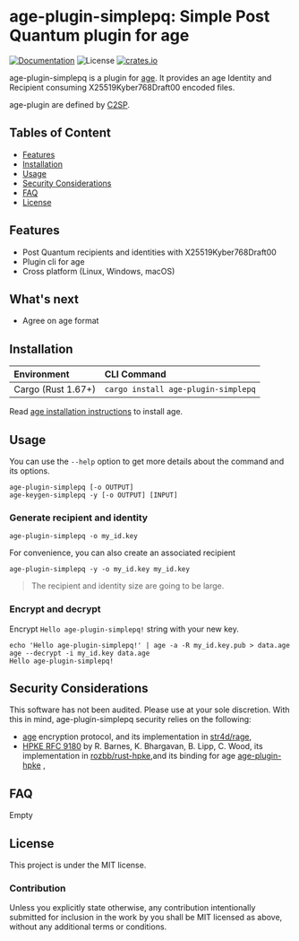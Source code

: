 # age-plugin-simplepq: Simple Post Quantum plugin for age

[![Documentation](https://img.shields.io/badge/docs-main-blue.svg)][Documentation]
![License](https://img.shields.io/crates/l/age-plugin-simplepq.svg)
[![crates.io](https://img.shields.io/crates/v/age-plugin-simplepq.svg)][Crates.io]

[Crates.io]: https://crates.io/crates/age-plugin-simplepq
[Documentation]: https://docs.rs/age-plugin-simplepq/

age-plugin-simplepq is a plugin for [age](https://github.com/C2SP/C2SP/blob/main/age.md). It provides an age Identity and Recipient consuming X25519Kyber768Draft00 encoded files.

age-plugin are defined by [C2SP](https://github.com/C2SP/C2SP/blob/main/age.md).

## Tables of Content

* [Features](#features)
* [Installation](#installation)
* [Usage](#usage)
* [Security Considerations](#security-considerations)
* [FAQ](#faq)
* [License](#license)

## Features

* Post Quantum recipients and identities with X25519Kyber768Draft00
* Plugin cli for age
* Cross platform (Linux, Windows, macOS)

## What's next

* Agree on age format

## Installation

| Environment        | CLI Command                         |
|:-------------------|:------------------------------------|
| Cargo (Rust 1.67+) | `cargo install age-plugin-simplepq` |

Read [age installation instructions](https://github.com/FiloSottile/age#installation) to install age.

## Usage

You can use the `--help` option to get more details about the command and its options.

```text
age-plugin-simplepq [-o OUTPUT]
age-keygen-simplepq -y [-o OUTPUT] [INPUT]
```

### Generate recipient and identity

```shell
age-plugin-simplepq -o my_id.key
```

For convenience, you can also create an associated recipient

```shell
age-plugin-simplepq -y -o my_id.key my_id.key
```

> The recipient and identity size are going to be large.

### Encrypt and decrypt

Encrypt `Hello age-plugin-simplepq!` string with your new key.

```shell
echo 'Hello age-plugin-simplepq!' | age -a -R my_id.key.pub > data.age
age --decrypt -i my_id.key data.age
Hello age-plugin-simplepq!
```

## Security Considerations

This software has not been audited. Please use at your sole discretion. With this in mind, age-plugin-simplepq security relies on the following:

* [age](https://github.com/C2SP/C2SP/blob/main/age.md) encryption protocol, and its implementation in [str4d/rage](https://github.com/str4d/rage),
* [HPKE RFC 9180](https://www.rfc-editor.org/rfc/rfc9180.html) by R. Barnes, K. Bhargavan, B. Lipp, C. Wood, its implementation in [rozbb/rust-hpke](https://github.com/rozbb/rust-hpke),and its binding for age [age-plugin-hpke](https://github.com/thibmeu/age-plugin-hpke) ,

## FAQ

Empty

## License

This project is under the MIT license.

### Contribution

Unless you explicitly state otherwise, any contribution intentionally submitted for inclusion in the work by you shall be MIT licensed as above, without any additional terms or conditions.
